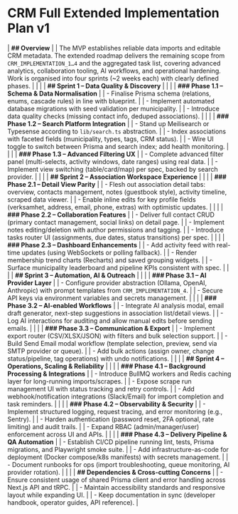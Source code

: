 # CRM Full Extended Implementation Plan v1


| **## Overview**                                              |
| The MVP establishes reliable data imports and editable CRM metadata. The extended roadmap delivers the remaining scope from `CRM_IMPLEMENTATION_1…4` and the aggregated task list, covering advanced analytics, collaboration tooling, AI workflows, and operational hardening. Work is organised into four sprints (~2 weeks each) with clearly defined phases. |
|                                                              |
| **## Sprint 1 – Data Quality & Discovery**                   |
|                                                              |
| **### Phase 1.1 – Schema & Data Normalisation**              |
| - Finalise Prisma schema (relations, enums, cascade rules) in line with blueprint. |
| - Implement automated database migrations with seed validation per municipality. |
| - Introduce data quality checks (missing contact info, deduped associations). |
|                                                              |
| **### Phase 1.2 – Search Platform Integration**              |
| - Stand up Meilisearch or Typesense according to `lib/search.ts` abstraction. |
| - Index associations with faceted fields (municipality, types, tags, CRM status). |
| - Wire UI toggle to switch between Prisma and search index; add health monitoring. |
|                                                              |
| **### Phase 1.3 – Advanced Filtering UX**                    |
| - Complete advanced filter panel (multi-selects, activity windows, date ranges) using real data. |
| - Implement view switching (table/card/map) per spec, backed by search provider. |
|                                                              |
| **## Sprint 2 – Association Workspace Experience**           |
|                                                              |
| **### Phase 2.1 – Detail View Parity**                       |
| - Flesh out association detail tabs: overview, contacts management, notes (guestbook style), activity timeline, scraped data viewer. |
| - Enable inline edits for key profile fields (verksamhet, address, email, phone, extras) with optimistic updates. |
|                                                              |
| **### Phase 2.2 – Collaboration Features**                   |
| - Deliver full contact CRUD (primary contact management, social links) on detail page. |
| - Implement notes editing/deletion with author permissions and tagging. |
| - Introduce tasks router UI (assignments, due dates, status transitions) per spec. |
|                                                              |
| **### Phase 2.3 – Dashboard Enhancements**                   |
| - Add activity feed with real-time updates (using WebSockets or polling fallback). |
| - Render membership trend charts (Recharts) and saved grouping widgets. |
| - Surface municipality leaderboard and pipeline KPIs consistent with spec. |
|                                                              |
| **## Sprint 3 – Automation, AI & Outreach**                  |
|                                                              |
| **### Phase 3.1 – AI Provider Layer**                        |
| - Configure provider abstraction (Ollama, OpenAI, Anthropic) with prompt templates from `CRM_IMPLEMENTATION_4`. |
| - Secure API keys via environment variables and secrets management. |
|                                                              |
| **### Phase 3.2 – AI-enabled Workflows**                     |
| - Integrate AI analysis modal, email draft generator, next-step suggestions in association list/detail views. |
| - Log AI interactions for auditing and allow manual edits before sending emails. |
|                                                              |
| **### Phase 3.3 – Communication & Export**                   |
| - Implement export router (CSV/XLSX/JSON) with filters and bulk selection support. |
| - Build Send Email modal workflow (template selection, preview, send via SMTP provider or queue). |
| - Add bulk actions (assign owner, change status/pipeline, tag operations) with undo notifications. |
|                                                              |
| **## Sprint 4 – Operations, Scaling & Reliability**          |
|                                                              |
| **### Phase 4.1 – Background Processing & Integrations**     |
| - Introduce BullMQ workers and Redis caching layer for long-running imports/scrapes. |
| - Expose scrape run management UI with status tracking and retry controls. |
| - Add webhook/notification integrations (Slack/Email) for import completion and task reminders. |
|                                                              |
| **### Phase 4.2 – Observability & Security**                 |
| - Implement structured logging, request tracing, and error monitoring (e.g., Sentry). |
| - Harden authentication (password reset, 2FA optional, rate limiting) and audit trails. |
| - Expand RBAC (admin/manager/user) enforcement across UI and APIs. |
|                                                              |
| **### Phase 4.3 – Delivery Pipeline & QA Automation**        |
| - Establish CI/CD pipeline running lint, tests, Prisma migrations, and Playwright smoke suite. |
| - Add infrastructure-as-code for deployment (Docker compose/k8s manifests) with secrets management. |
| - Document runbooks for ops (import troubleshooting, queue monitoring, AI provider rotation). |
|                                                              |
| **## Dependencies & Cross-cutting Concerns**                 |
| - Ensure consistent usage of shared Prisma client and error handling across Next.js API and tRPC. |
| - Maintain accessibility standards and responsive layout while expanding UI. |
| - Keep documentation in sync (developer handbook, operator guides, API reference). |
